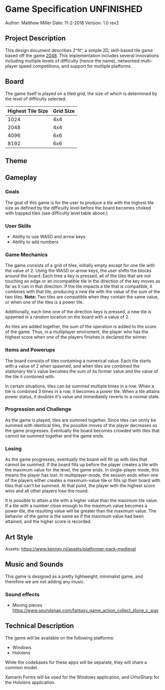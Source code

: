 # Game Specification UNFINISHED
Author: Matthew Miller
Date: 11-2-2018
Version: 1.0 rev2

## Project Description
This design document describes 2^N^, a simple 2D, skill-based tile game based off the game [2048](https://play2048.co/).  This implementation includes several innovations including multiple levels of difficulty (hence the name), networked multi-player speed competitions, and support for multiple platforms.

## Board
The game itself is played on a tiled grid, the size of which is determined by the level of difficulty selected.

| Highest Tile Size | Grid Size |
|-------------------|-----------|
| 1024              | 4x4       |
| 2048              | 4x4       |
| 4096              | 6x6       |
| 8192              | 6x6       |

## Theme

## Gameplay

### Goals
The goal of this game is for the user to produce a tile with the highest tile size as defined by the difficulty level before the board becomes choked with trapped tiles (see difficulty level table above.)

### User Skills
* Ability to use WASD and arrow keys
* Ability to add numbers

### Game Mechanics
The game consists of a grid of tiles, initially empty except for one tile with the value of 2.  Using the WASD or arrow keys, the user shifts the blocks around the board.  Each time a key is pressed, all of the tiles that are not touching an edge or an incompatible tile in the direction of the key moves as far as it can in that direction.  If the tile impacts a tile that is compatible, it combines with that tile, producing a new tile with the value of the sum of the two tiles.  **Note:** Two tiles are compatible when they contain the same value, or when one of the tiles is a power tile.

Additionally, each time one of the direction keys is pressed, a new tile is spawned in a random location on the board with a value of 2.

As tiles are added together, the sum of the operation is added to the score of the game.  Thus, in a multiplayer enviroment, the player who has the highest score when one of the players finishes is declared the winner.

### Items and Powerups
The board consists of tiles containing a numerical value.  Each tile starts with a value of 2 when spawned, and when tiles are combined the stationary tile's value becomes the sum of its former value and the value of the tile it combined with.

In certain situations, tiles can be summed multiple times in a row.  When a tile is combined 3 times in a row, it becomes a power tile.  When a tile attains power status, it doubles it's value and immediately reverts to a normal state.

### Progression and Challenge
As the game is played, tiles are summed together.  Since tiles can onnly be summed with identical tiles, the possible moves of the player decreases as the game progresses.  Eventually the board becomes crowded with tiles that cannot be summed together and the game ends.

### Losing
As the game progresses, eventually the board will fill up with tiles that cannot be summed.  If the board fills up before the player creates a tile with the maximum value for the level, the game ends.  In single-player mode, this means the player has lost.  In multiplayer-mode, the session ends when one of the players either creates a maximum-value tile or fills up their board with tiles that can't be summed.  At that point, the player with the highest score wins and all other players lose the round.

It is possible to attain a tile with a higher value than the maximum tile value.  If a tile with a number close enough to the maximum value becomes a power tile, the resulting value will be greater than the maximum value.  The behavior of the game is the same as if the maximum value had been attained, and the higher score is recorded.

## Art Style
Assets: https://www.kenney.nl/assets/platformer-pack-medieval

## Music and Sounds
This game is designed as a pretty lightweight, minimalist game, and therefore we are not adding any music.

### Sound effects
* Moving pieces https://www.soundsnap.com/fantasy_game_action_collect_stone_c_wav

## Technical Description
The game will be available on the following platforms:
* Windows
* Hololens

While the codebases for these apps will be separate, they will share a common model.  

Xamarin Forms will be used for the Windows application, and UrhoSharp for the Hololens application.


<!--stackedit_data:
eyJoaXN0b3J5IjpbMjE5NTUyMDQ3LDE4MzcxNDQ5NTUsLTE4OD
MyNDcxNDQsLTEwMDM5MDE0NjYsMjYwMDYxMzQ3LC04NjA2MDU3
MTksMjY0MjMwMDU2LC03NTM4MzE0NjEsLTE2MTgyNDMwMDMsLT
Y5NDc2NTU5MCwtMTMzMTYxMzI3NiwtMTEzMzA2ODEzLDIwMzc2
NTQwNzcsLTExMDQ0OTI4MzMsNDIwMTIyOTg2LC0xODg3MzYyMj
gyLC0xNTMwNTAwNjA2LDIyNzU5NzU0MCwxMTczNzY5MTIxLC0x
NzQ0ODU0MjY0XX0=
-->